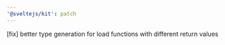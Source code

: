 ```yaml
---
'@sveltejs/kit': patch
---
```


[fix] better type generation for load functions with different return values

